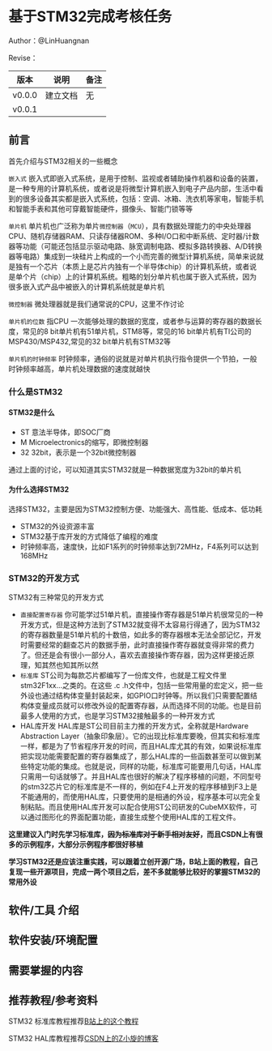 # 基于STM32完成考核任务

Author：@LinHuangnan

Revise：

| 版本 | 说明 |备注|
| ---- | ---- | ---- |
| v0.0.0 | 建立文档 |无|
| v0.0.1 |  |  |

## 前言

首先介绍与STM32相关的一些概念

`嵌入式` 嵌入式即嵌入式系统，是用于控制、监视或者辅助操作机器和设备的装置，是一种专用的计算机系统，或者说是将微型计算机嵌入到电子产品内部，生活中看到的很多设备其实都是嵌入式系统，包括：空调、冰箱、洗衣机等家电，智能手机和智能手表和其他可穿戴智能硬件，摄像头、智能门锁等等

`单片机` 单片机也广泛称为单片`微控制器`（`MCU`），具有数据处理能力的中央处理器CPU、随机存储器RAM、只读存储器ROM、多种I/O口和中断系统、定时器/计数器等功能（可能还包括显示驱动电路、脉宽调制电路、模拟多路转换器、A/D转换器等电路）集成到一块硅片上构成的一个小而完善的微型计算机系统，简单来说就是独有一个芯片（本质上是芯片内独有一个半导体chip）的计算机系统，或者说是单个片（chip）上的计算机系统。粗略的划分单片机也属于嵌入式系统，因为很多嵌入式产品中被嵌入的计算机系统就是单片机

`微控制器` 微处理器就是我们通常说的CPU，这里不作讨论

`单片机的位数` 指CPU 一次能够处理的数据的宽度，或者参与运算的寄存器的数据长度，常见的8 bit单片机有51单片机，STM8等，常见的16 bit单片机有TI公司的MSP430/MSP432,常见的32 bit单片机有STM32等

`单片机的时钟频率` 时钟频率，通俗的说就是对单片机执行指令提供一个节拍，一般时钟频率越高，单片机处理数据的速度就越快

### 什么是STM32
#### STM32是什么
- ST 意法半导体，即SOC厂商
- M  Microelectronics的缩写，即微控制器
- 32 32bit，表示是一个32bit微控制器

通过上面的讨论，可以知道其实STM32就是一种数据宽度为32bit的单片机

#### 为什么选择STM32
选择STM32，主要是因为STM32控制方便、功能强大、高性能、低成本、低功耗
- STM32的外设资源丰富
- STM32基于库开发的方式降低了编程的难度
- 时钟频率高，速度快，比如F1系列的时钟频率达到72MHz，F4系列可以达到168MHz

### STM32的开发方式
STM32有三种常见的开发方式
- `直接配置寄存器` 你可能学过51单片机，直接操作寄存器是51单片机很常见的一种开发方式，但是这种方法到了STM32就变得不太容易行得通了，因为STM32的寄存器数量是51单片机的十数倍，如此多的寄存器根本无法全部记忆，开发时需要经常的翻查芯片的数据手册，此时直接操作寄存器就变得非常的费力了。但还是会有很小一部分人，喜欢去直接操作寄存器，因为这样更接近原理，知其然也知其所以然
- `标准库` ST公司为每款芯片都编写了一份库文件，也就是工程文件里stm32F1xx…之类的。在这些 .c .h文件中，包括一些常用量的宏定义，把一些外设也通过结构体变量封装起来，如GPIO口时钟等。所以我们只需要配置结构体变量成员就可以修改外设的配置寄存器，从而选择不同的功能。也是目前最多人使用的方式，也是学习STM32接触最多的一种开发方式
- HAL库开发 HAL库是ST公司目前主力推的开发方式，全称就是Hardware Abstraction Layer（抽象印象层）。它的出现比标准库要晚，但其实和标准库一样，都是为了节省程序开发的时间，而且HAL库尤其的有效，如果说标准库把实现功能需要配置的寄存器集成了，那么HAL库的一些函数甚至可以做到某些特定功能的集成。也就是说，同样的功能，标准库可能要用几句话，HAL库只需用一句话就够了。并且HAL库也很好的解决了程序移植的问题，不同型号的stm32芯片它的标准库是不一样的，例如在F4上开发的程序移植到F3上是不能通用的，而使用HAL库，只要使用的是相通的外设，程序基本可以完全复制粘贴。而且使用HAL库开发可以配合使用ST公司研发的CubeMX软件，可以通过图形化的界面配置功能，直接生成整个使用HAL库的工程文件。

**这里建议入门时先学习标准库，~~因为标准库对于新手相对友好~~，而且CSDN上有很多的示例程序，大部分示例程序都很好移植**

**学习STM32还是应该注重实践，可以跟着立创开源广场，B站上面的教程，自己复现一些开源项目，完成一两个项目之后，差不多就能够比较好的掌握STM32的常用外设**

## 软件/工具 介绍

## 软件安装/环境配置

## 需要掌握的内容

## 推荐教程/参考资料
STM32 标准库教程推荐[B站上的这个教程](https://www.bilibili.com/video/BV1th411z7sn?share_source=copy_web&vd_source=34ed110d766ac5910b35ccc9afedda6e)

STM32 HAL库教程推荐[CSDN上的Z小旋的博客](https://learngitbranching.js.org/?locale=zh_CN)
